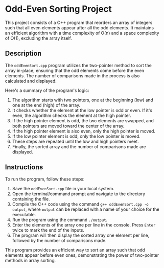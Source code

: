 # Odd-Even Sorting Project

This project consists of a C++ program that reorders an array of integers such that all even elements appear after all the odd elements. It maintains an efficient algorithm with a time complexity of O(n) and a space complexity of O(1), excluding the array itself.

## Description

The `oddEvenSort.cpp` program utilizes the two-pointer method to sort the array in-place, ensuring that the odd elements come before the even elements. The number of comparisons made in the process is also calculated and displayed.

Here's a summary of the program's logic:

1. The algorithm starts with two pointers, one at the beginning (low) and one at the end (high) of the array.
2. It checks whether the element at the low pointer is odd or even. If it's even, the algorithm checks the element at the high pointer.
3. If the high pointer element is odd, the two elements are swapped, and both pointers are moved toward the center of the array.
4. If the high pointer element is also even, only the high pointer is moved. 
5. If the low pointer element is odd, only the low pointer is moved. 
6. These steps are repeated until the low and high pointers meet.
7. Finally, the sorted array and the number of comparisons made are displayed.

## Instructions

To run the program, follow these steps:

1. Save the `oddEvenSort.cpp` file in your local system.
2. Open the terminal/command prompt and navigate to the directory containing the file.
3. Compile the C++ code using the command `g++ oddEvenSort.cpp -o output`, where `output` can be replaced with a name of your choice for the executable.
4. Run the program using the command `./output`.
5. Enter the elements of the array one per line in the console. Press `Enter` twice to mark the end of the inputs.
6. The program will then display the sorted array one element per line, followed by the number of comparisons made.

This program provides an efficient way to sort an array such that odd elements appear before even ones, demonstrating the power of two-pointer methods in array sorting.
